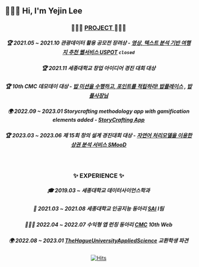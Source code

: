 ## 🙋🏻‍♀️ Hi, I'm Yejin Lee


<div align="center">

###  👩🏻‍💻 <u> PROJECT </u> 👩🏻‍💻

##### 🏆 2021.05 ~ 2021.10 관광데이터 활용 공모전 *장려상*  - [영상, 텍스트 분석 기반 여행지 추천 웹서비스 USPOT](https://github.com/yejinleee/USPOT_Front) `closed`

##### 🏆 2021.11 세종대학교 창업 아이디어 경진 대회 *대상*

##### 🏆 10th CMC 데모데이 *대상* - [밥 미션을 수행하고, 포인트를 적립하라! 밥플레이스](https://bobplace.com/) , [밥플사장님](https://apps.apple.com/kr/app/%EB%B0%A5%ED%94%8C%EC%82%AC%EC%9E%A5%EB%8B%98/id1635526753)

##### 🌍 2022.09 ~ 2023.01 Storycrafting methodology app with gamification elements added - [StoryCrafting App](https://youtu.be/U93WIt5ecRA) 
  
##### 🏆 2023.03 ~ 2023.06 제 15회 창의 설계 경진대회 *대상* - [자연어 처리모델을 이용한 상권 분석 서비스 SMooD](https://smood.org/)
  
  
<br/>

### ✨ EXPERIENCE ✨
  
##### 🎓 2019.03 ~ 세종대학교 데이터사이언스학과
##### 🤖 2021.03 ~ 2021.08 세종대학교 인공지능 동아리 [SAI](https://www.youtube.com/channel/UCMf5F1uTcuz8MPN62kb55cg) I팀
##### 👩🏻‍💻 2022.04 ~ 2022.07 수익형 앱 런칭 동아리 [CMC](https://www.makeus.in/cmc) 10th Web
##### 🌍 2022.08 ~ 2023.01 [TheHagueUniversityAppliedScience](https://www.thuas.com/) 교환학생 파견


[![Hits](https://hits.seeyoufarm.com/api/count/incr/badge.svg?pvs=4&url=https%3A%2F%2Fcolossal-waitress-32b.notion.site%2F99841bd144e54ac6b40faf99071afc78&count_bg=%2379C83D&title_bg=%23555555&icon=&icon_color=%23E7E7E7&title=hits&edge_flat=false)](https://hits.seeyoufarm.com)
